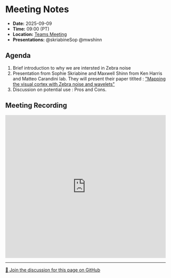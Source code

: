 # Meeting Notes
- **Date:** 2025-09-09
- **Time:** 09:00 (PT)
- **Location:** [Teams Meeting](https://teams.microsoft.com/l/meetup-join/19%3ameeting_Y2Q3MDViNGMtOTIwMC00ZjMzLTk3MjMtYWU3MDhiMzZjYmM1%40thread.v2/0?context=%7b%22Tid%22%3a%2232669cd6-737f-4b39-8bdd-d6951120d3fc%22%2c%22Oid%22%3a%229396d18b-b5cf-4bed-98a0-1cfb7dc82663%22%7d)
- **Presentations:** @skriabineSop @mwshinn

## Agenda

1. Brief introduction to why we are intersted in Zebra noise
2. Presentation from Sophie Skriabine and Maxwell Shinn from Ken Harris and Matteo Carandini lab.
They will present their paper titlted : ["Mapping the visual cortex with Zebra noise and wavelets"](https://www.biorxiv.org/content/10.1101/2025.07.19.665666v1.full)
3. Discussion on potential use : Pros and Cons.

## Meeting Recording

<iframe width="100%" height="450" src="https://www.youtube.com/embed/wwcIijAznF0" title="OpenScope Predictive Processing Weekly Meeting" frameborder="0" allow="accelerometer; autoplay; clipboard-write; encrypted-media; gyroscope; picture-in-picture; web-share" allowfullscreen></iframe>

<!-- DISCUSSION_LINK_START -->
<div class="discussion-link">
    <hr>
    <p>
        <a href="https://github.com/AllenNeuralDynamics/openscope-community-predictive-processing/discussions/111" target="_blank">
            💬 Join the discussion for this page on GitHub
        </a>
    </p>
</div>
<!-- DISCUSSION_LINK_END -->
